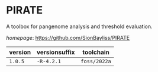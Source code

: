 # PIRATE

A toolbox for pangenome analysis and threshold evaluation.

*homepage*: <https://github.com/SionBayliss/PIRATE>

version | versionsuffix | toolchain
--------|---------------|----------
``1.0.5`` | ``-R-4.2.1`` | ``foss/2022a``
